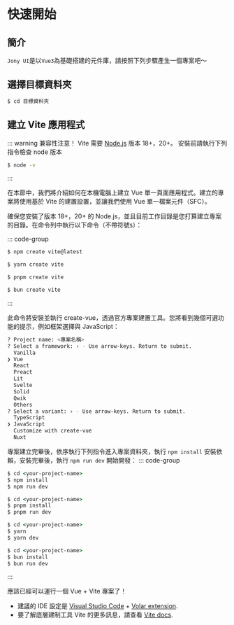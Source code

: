 # 快速開始

## 簡介

`Jony UI`是以`Vue3`為基礎搭建的元件庫，請按照下列步驟產生一個專案吧～

## 選擇目標資料夾

```cmd
$ cd 目標資料夾
```

## 建立 Vite 應用程式

::: warning
兼容性注意！
Vite 需要 [Node.js](https://nodejs.org/en/) 版本 18+，20+。
安裝前請執行下列指令檢查 node 版本

```cmd
$ node -v
```

:::

在本節中，我們將介紹如何在本機電腦上建立 Vue 單一頁面應用程式。建立的專案將使用基於 Vite 的建置設置，並讓我們使用 Vue 單一檔案元件（SFC）。

確保您安裝了版本 18+，20+ 的 Node.js，並且目前工作目錄是您打算建立專案的目錄。在命令列中執行以下命令（不帶符號`$`）：

::: code-group

```cmd [NPM]
$ npm create vite@latest
```

```cmd [Yarn]
$ yarn create vite
```

```cmd [PNPM]
$ pnpm create vite
```

```cmd [Bun]
$ bun create vite
```

:::

此命令將安裝並執行 create-vue，透過官方專案建置工具。您將看到幾個可選功能的提示，例如框架選擇與 JavaScript：

```bash
? Project name: <專案名稱>
? Select a framework: › - Use arrow-keys. Return to submit.
  Vanilla
❯ Vue
  React
  Preact
  Lit
  Svelte
  Solid
  Qwik
  Others
? Select a variant: › - Use arrow-keys. Return to submit.
  TypeScript
❯ JavaScript
  Customize with create-vue
  Nuxt
```

專案建立完畢後，依序執行下列指令進入專案資料夾，執行 `npm install` 安裝依賴，安裝完畢後，執行 `npm run dev` 開始開發：
::: code-group

```cmd [NPM]
$ cd <your-project-name>
$ npm install
$ npm run dev
```

```cmd [Yarn]
$ cd <your-project-name>
$ pnpm install
$ pnpm run dev
```

```cmd [PNPM]
$ cd <your-project-name>
$ yarn
$ yarn dev
```

```cmd [Bun]
$ cd <your-project-name>
$ bun install
$ bun run dev
```

:::

應該已經可以運行一個 Vue + Vite 專案了！

- 建議的 IDE 設定是 [Visual Studio Code](https://code.visualstudio.com/) + [Volar extension](https://marketplace.visualstudio.com/items?itemName=Vue.volar).
- 要了解底層建制工具 Vite 的更多訊息，請查看 [Vite docs](https://vitejs.dev).
